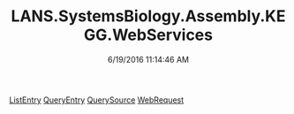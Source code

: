 ﻿---
title: LANS.SystemsBiology.Assembly.KEGG.WebServices
date: 6/19/2016 11:14:46 AM
---

[ListEntry](T-LANS.SystemsBiology.Assembly.KEGG.WebServices.ListEntry.html)
[QueryEntry](T-LANS.SystemsBiology.Assembly.KEGG.WebServices.QueryEntry.html)
[QuerySource](T-LANS.SystemsBiology.Assembly.KEGG.WebServices.QuerySource.html)
[WebRequest](T-LANS.SystemsBiology.Assembly.KEGG.WebServices.WebRequest.html)
